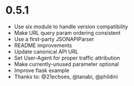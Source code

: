 # 0.5.1

* Use six module to handle version compatibility
* Make URL query param ordering consistent
* Use a first-party JSONAPIParser
* README improvements
* Update canonical API URL
* Set User-Agent for proper traffic attribution
* Make currently-unused parameter optional
* Improve flask example
* Thanks to: @21echoes, @tanabi, @phildini